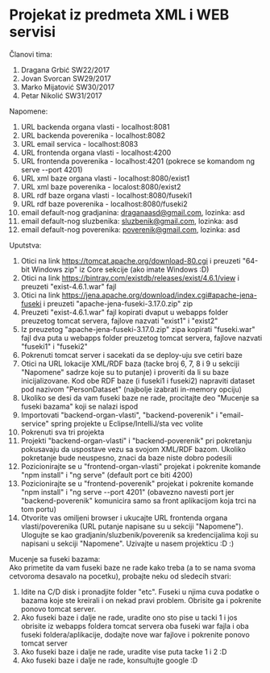 # Projekat iz predmeta XML i WEB servisi

Članovi tima:
1. Dragana Grbić SW22/2017
2. Jovan Svorcan SW29/2017
3. Marko Mijatović SW30/2017
4. Petar Nikolić SW31/2017

Napomene:
1. URL backenda organa vlasti - localhost:8081
2. URL backenda poverenika - localhost:8082
3. URL email servica - localhost:8083
4. URL frontenda organa vlasti - localhost:4200
5. URL frontenda poverenika - localhost:4201 (pokrece se komandom ng serve --port 4201)
6. URL xml baze organa vlasti - localhost:8080/exist1
7. URL xml baze poverenika - localost:8080/exist2
8. URL rdf baze organa vlasti - localhost:8080/fuseki1
9. URL rdf baze poverenika - localhost:8080/fuseki2
10. email default-nog gradjanina: draganaasd@gmail.com, lozinka: asd
11. email default-nog sluzbenika: sluzbenik@gmail.com, lozinka: asd
12. email default-nog poverenika: poverenik@gmail.com, lozinka: asd

Uputstva:
1. Otici na link https://tomcat.apache.org/download-80.cgi i preuzeti "64-bit Windows zip" iz Core sekcije (ako imate Windows :D)
2. Otici na link https://bintray.com/existdb/releases/exist/4.6.1/view i preuzeti "exist-4.6.1.war" fajl
3. Otici na link https://jena.apache.org/download/index.cgi#apache-jena-fuseki i preuzeti "apache-jena-fuseki-3.17.0.zip" zip
4. Preuzeti "exist-4.6.1.war" fajl kopirati dvaput u webapps folder preuzetog tomcat servera, fajlove nazvati "exist1" i "exist2"
5. Iz preuzetog "apache-jena-fuseki-3.17.0.zip" zipa kopirati "fuseki.war" fajl dva puta u webapps folder preuzetog tomcat servera, fajlove nazvati "fuseki1" i "fuseki2"
6. Pokrenuti tomcat server i sacekati da se deploy-uju sve cetiri baze
7. Otici na URL lokacije XML/RDF baza (tacke broj 6, 7, 8 i 9 u sekciji "Napomene" sadrze koje su to putanje) i proveriti da li su baze inicijalizovane. Kod obe RDF baze (i fuseki1 i fuseki2) napraviti dataset pod nazivom "PersonDataset" (najbolje izabrati in-memory opciju)
8. Ukoliko se desi da vam fuseki baze ne rade, procitajte deo "Mucenje sa fuseki bazama" koji se nalazi ispod
9. Importovati "backend-organ-vlasti", "backend-poverenik" i "email-service" spring projekte u Eclipse/IntelliJ/sta vec volite
10. Pokrenuti sva tri projekta
11. Projekti "backend-organ-vlasti" i "backend-poverenik" pri pokretanju pokusavaju da uspostave vezu sa svojom XML/RDF bazom. Ukoliko pokretanje bude neuspesno, znaci da baze niste dobro podesili
12. Pozicionirajte se u "frontend-organ-vlasti" projekat i pokrenite komande "npm install" i "ng serve" (default port ce biti 4200)
13. Pozicionirajte se u "frontend-poverenik" projekat i pokrenite komande "npm install" i "ng serve --port 4201" (obavezno navesti port jer "backend-poverenik" komunicira samo sa front aplikacijom koja trci na tom portu)
14. Otvorite vas omiljeni browser i ukucajte URL frontenda organa vlasti/poverenika (URL putanje napisane su u sekciji "Napomene"). Ulogujte se kao gradjanin/sluzbenik/poverenik sa kredencijalima koji su napisani u sekciji "Napomene". Uzivajte u nasem projekticu :D :)

Mucenje sa fuseki bazama:<br/>
Ako primetite da vam fuseki baze ne rade kako treba (a to se nama svoma cetvoroma desavalo na pocetku), probajte neku od sledecih stvari:
1. Idite na C/D disk i pronadjite folder "etc". Fuseki u njima cuva podatke o bazama koje ste kreirali i on nekad pravi problem. Obrisite ga i pokrenite ponovo tomcat server. 
2. Ako fuseki baze i dalje ne rade, uradite ono sto pise u tacki 1 i jos obrisite iz webapps foldera tomcat servera oba fuseki war fajla i oba fuseki foldera/aplikacije, dodajte nove war fajlove i pokrenite ponovo tomcat server
3. Ako fuseki baze i dalje ne rade, uradite vise puta tacke 1 i 2 :D
4. Ako fuseki baze i dalje ne rade, konsultujte google :D
